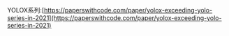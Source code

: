YOLOX系列:[https://paperswithcode.com/paper/yolox-exceeding-yolo-series-in-2021](https://paperswithcode.com/paper/yolox-exceeding-yolo-series-in-2021)
